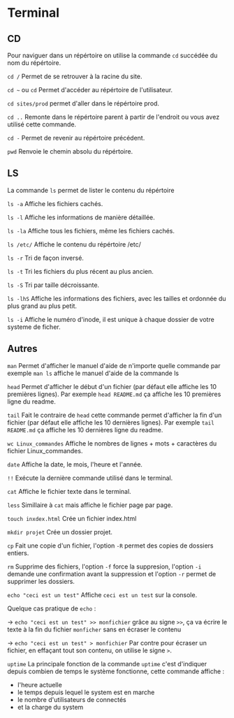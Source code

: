 # Terminal

## CD

Pour naviguer dans un répértoire on utilise la commande `cd` succédée du nom du répértoire.

`cd /` Permet de se retrouver à la racine du site.

`cd ~` ou `cd` Permet d'accéder au répértoire de l'utilisateur.

`cd sites/prod` permet d'aller dans le répértoire prod.

`cd ..` Remonte dans le répértoire parent à partir de l'endroit ou vous avez utilisé cette commande.

`cd -` Permet de revenir au répértoire précédent.

`pwd` Renvoie le chemin absolu du répértoire.

## LS

La commande `ls` permet de lister le contenu du répértoire

`ls -a` Affiche les fichiers cachés.

`ls -l` Affiche les informations de manière détaillée.

`ls -la` Affiche tous les fichiers, même les fichiers cachés.

`ls /etc/` Affiche le contenu du répértoire /etc/

`ls -r` Tri de façon inversé.

`ls -t` Tri les fichiers du plus récent au plus ancien.

`ls -S` Tri par taille décroissante.

`ls -lhS` Affiche les informations des fichiers, avec les tailles et ordonnée du plus grand au plus petit.

`ls -i` Affiche le numéro d'inode, il est unique à chaque dossier de votre systeme de ficher.


## Autres

`man` Permet d'afficher le manuel d'aide de n'importe quelle commande par exemple `man ls` affiche le manuel d'aide de la commande ls

`head` Permet d'afficher le début d'un fichier (par défaut elle affiche les 10 premières lignes). Par exemple `head README.md` ça affiche les 10 premières ligne du readme.

`tail` Fait le contraire de `head` cette commande permet d'afficher la fin d'un fichier (par défaut elle affiche les 10 dernières lignes). Par exemple `tail README.md` ça affiche les 10 dernières ligne du readme.

 `wc Linux_commandes` Affiche le nombres de lignes + mots + caractères du fichier Linux_commandes.

 `date` Affiche la date, le mois, l'heure et l'année.

`!!` Exécute la dernière commande utilisé dans le terminal.

`cat` Affiche le fichier texte dans le terminal.

`less` Simillaire à `cat` mais affiche le fichier page par page.

`touch inxdex.html` Crée un fichier index.html

`mkdir projet` Crée un dossier projet. 

`cp` Fait une copie d'un fichier, l'option `-R` permet des copies de dossiers entiers.

`rm` Supprime des fichiers, l'option `-f` force la suppresion, l'option `-i` demande une confirmation avant la suppression et l'option `-r` permet de supprimer les dossiers.

`echo "ceci est un test"` Affiche `ceci est un test` sur la console.

Quelque cas pratique de `echo` : 

-> `echo "ceci est un test" >> monfichier` grâce au signe `>>`, ça va écrire le texte à la fin du fichier `monficher` sans en écraser le contenu

-> `echo "ceci est un test" > monfichier` Par contre pour écraser un fichier, en effaçant tout son contenu, on utilise le signe `>`.

`uptime` La principale fonction de la commande `uptime` c'est d'indiquer depuis combien de temps le système fonctionne, 
cette commande affiche : 
 
 *  l'heure actuelle
 *  le temps depuis lequel le system est en marche
 *  le nombre d'utilisateurs de connectés 
 *  et la charge du system